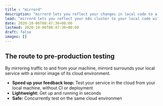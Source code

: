 ```yaml
---
title : "mirrord"
description: "mirrord lets you reflect your changes in local code to a k8s cluster without building or deploying"
lead: "mirrord lets you reflect your k8s cluster to your local code without interrupting it"
date: 2020-10-06T08:47:36+00:00
lastmod: 2020-10-06T08:47:36+00:00
draft: false
images: []
---
```



<h2>The <span id="typewriter"></span> route to pre-production testing</h2>

By mirroring traffic to and from your machine, mirrord surrounds your local service with a mirror image of its cloud environment.

- <b>Speed up your feedback loop:</b> Test your service in the cloud from your local machine, without CI or deployment
- <b>Lightweight:</b> Get up and running in seconds 
- <b>Safe:</b> Concurrently test on the same cloud environmen

<!-- ## Why deploy to staging when you can...
**not** deploy to staging?

By mirroring traffic to and from your machine, ***mirrord*** surrounds your local sergvice with a mirror image of its cloud environment.

### No more:
 - Mocking up databases/traffic/configuration
 - Waiting for the CI to run
 - Breaking the shared environment for everyone -->

<!-- ### Stop 🛑✋

- Mocking databases/traffic/configuration
- Waiting for the CI to run
- Breaking the shared environment for everyone

### Start ▶️
- Running your service locally, with remote service's context
- Receiving mirrored (duplicated) traffic in real time
- Having the same environment variables the remote service has
- Accessing resources available to the remote context such as databases, managed services, etc. -->